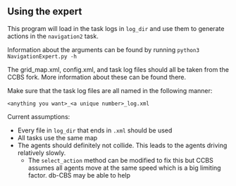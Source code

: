 ## Using the expert

This program will load in the task logs in `log_dir` and use them to generate actions in the `navigation2` task.

Information about the arguments can be found by running `python3 NavigationExpert.py -h`

The grid_map.xml, config.xml, and task log files should all be taken from the CCBS fork. More information about these can be found there.

Make sure that the task log files are all named in the following manner: 

`<anything you want>_<a unique number>_log.xml`

Current assumptions: 
- Every file in `log_dir` that ends in `.xml` should be used
- All tasks use the same map
- The agents should definitely not collide. This leads to the agents driving relatively slowly. 
  - The `select_action` method can be modified to fix this but CCBS assumes all agents move at the same speed which is a big limiting factor. db-CBS may be able to help